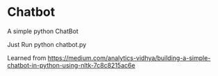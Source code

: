 # Chatbot
A simple python ChatBot

Just Run python chatbot.py


Learned from https://medium.com/analytics-vidhya/building-a-simple-chatbot-in-python-using-nltk-7c8c8215ac6e
